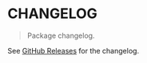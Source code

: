 # CHANGELOG

> Package changelog.

See [GitHub Releases](https://github.com/stdlib-js/random-iter-uniform/releases) for the changelog.